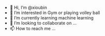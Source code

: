 - 👋 Hi, I’m @xioubin
- 👀 I’m interested in Gym or playing volley ball
- 🌱 I’m currently learning machine learning
- 💞️ I’m looking to collaborate on ...
- 📫 How to reach me ...

<!---
xioubin/xioubin is a ✨ special ✨ repository because its `README.md` (this file) appears on your GitHub profile.
You can click the Preview link to take a look at your changes.
--->
